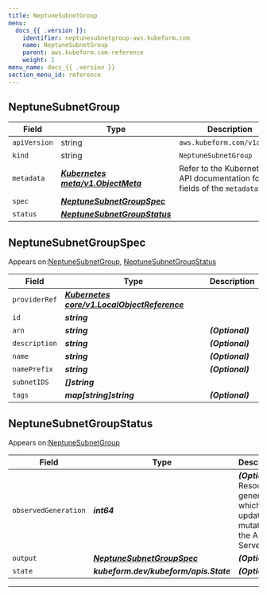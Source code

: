 ```yaml
---
title: NeptuneSubnetGroup
menu:
  docs_{{ .version }}:
    identifier: neptunesubnetgroup-aws.kubeform.com
    name: NeptuneSubnetGroup
    parent: aws.kubeform.com-reference
    weight: 1
menu_name: docs_{{ .version }}
section_menu_id: reference
---
```


## NeptuneSubnetGroup
| Field | Type | Description |
| ------ | ----- | ----------- |
| `apiVersion` | string | `aws.kubeform.com/v1alpha1` |
|    `kind` | string | `NeptuneSubnetGroup` |
| `metadata` | ***[Kubernetes meta/v1.ObjectMeta](https://kubernetes.io/docs/reference/generated/kubernetes-api/v1.13/#objectmeta-v1-meta)***|Refer to the Kubernetes API documentation for the fields of the `metadata` field.|
| `spec` | ***[NeptuneSubnetGroupSpec](#NeptuneSubnetGroupSpec)***||
| `status` | ***[NeptuneSubnetGroupStatus](#NeptuneSubnetGroupStatus)***||
## NeptuneSubnetGroupSpec

Appears on:[NeptuneSubnetGroup](#NeptuneSubnetGroup), [NeptuneSubnetGroupStatus](#NeptuneSubnetGroupStatus)

| Field | Type | Description |
| ------ | ----- | ----------- |
| `providerRef` | ***[Kubernetes core/v1.LocalObjectReference](https://kubernetes.io/docs/reference/generated/kubernetes-api/v1.13/#localobjectreference-v1-core)***||
| `id` | ***string***||
| `arn` | ***string***| ***(Optional)*** |
| `description` | ***string***| ***(Optional)*** |
| `name` | ***string***| ***(Optional)*** |
| `namePrefix` | ***string***| ***(Optional)*** |
| `subnetIDS` | ***[]string***||
| `tags` | ***map[string]string***| ***(Optional)*** |
## NeptuneSubnetGroupStatus

Appears on:[NeptuneSubnetGroup](#NeptuneSubnetGroup)

| Field | Type | Description |
| ------ | ----- | ----------- |
| `observedGeneration` | ***int64***| ***(Optional)*** Resource generation, which is updated on mutation by the API Server.|
| `output` | ***[NeptuneSubnetGroupSpec](#NeptuneSubnetGroupSpec)***| ***(Optional)*** |
| `state` | ***kubeform.dev/kubeform/apis.State***| ***(Optional)*** |
---
